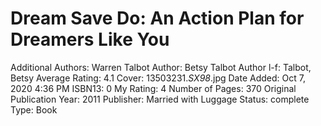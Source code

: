 # Dream Save Do: An Action Plan for Dreamers Like You

Additional Authors: Warren Talbot
Author: Betsy Talbot
Author l-f: Talbot, Betsy
Average Rating: 4.1
Cover: 13503231._SX98_.jpg
Date Added: Oct 7, 2020 4:36 PM
ISBN13: 0
My Rating: 4
Number of Pages: 370
Original Publication Year: 2011
Publisher: Married with Luggage
Status: complete
Type: Book